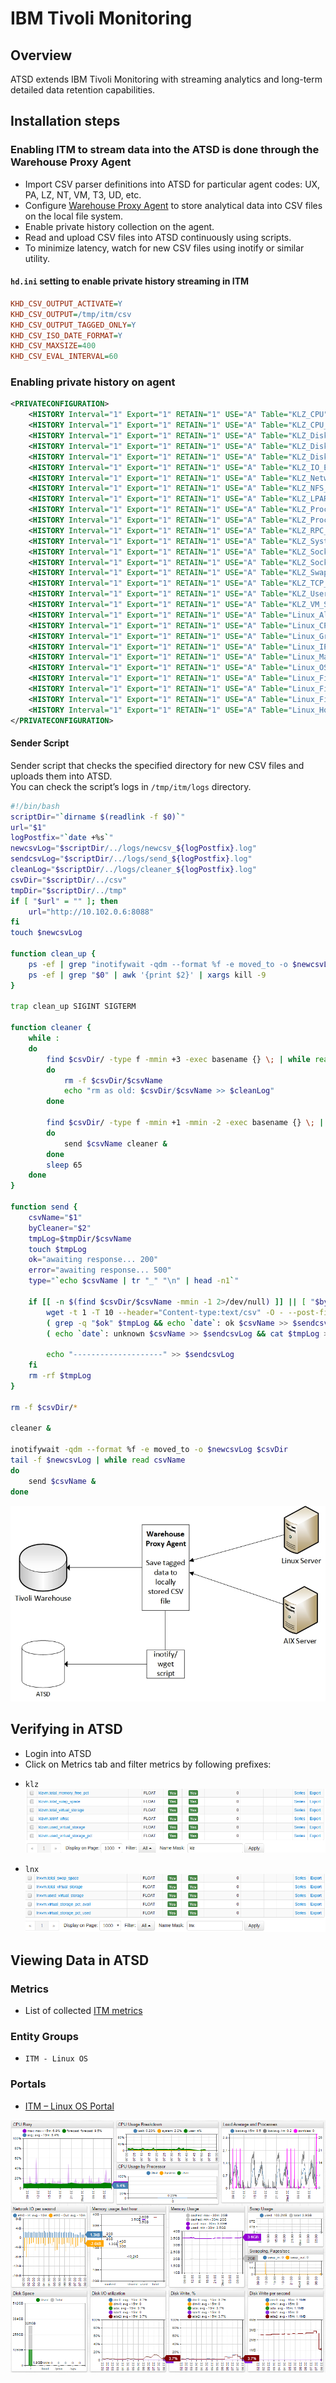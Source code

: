 # IBM Tivoli Monitoring

## Overview
ATSD extends IBM Tivoli Monitoring with streaming analytics and
long-term detailed data retention capabilities.

## Installation steps

### Enabling ITM to stream data into the ATSD is done through the Warehouse Proxy Agent

- Import CSV parser definitions into ATSD for particular agent codes: UX, PA, LZ, NT, VM, T3, UD, etc.
- Configure [Warehouse Proxy Agent](http://www-01.ibm.com/support/knowledgecenter/SSATHD_7.7.0/com.ibm.itm.doc_6.3fp2/adminuse/history_analytics_scenarios.htm "WPA") to store analytical data into CSV files on the local file system.
- Enable private history collection on the agent.
- Read and upload CSV files into ATSD continuously using scripts.
- To minimize latency, watch for new CSV files using inotify or similar utility.

#### `hd.ini` setting to enable private history streaming in ITM

```ini
KHD_CSV_OUTPUT_ACTIVATE=Y
KHD_CSV_OUTPUT=/tmp/itm/csv
KHD_CSV_OUTPUT_TAGGED_ONLY=Y
KHD_CSV_ISO_DATE_FORMAT=Y
KHD_CSV_MAXSIZE=400
KHD_CSV_EVAL_INTERVAL=60
```

### Enabling private history on agent
```xml
<PRIVATECONFIGURATION>
    <HISTORY Interval="1" Export="1" RETAIN="1" USE="A" Table="KLZ_CPU"></HISTORY>
    <HISTORY Interval="1" Export="1" RETAIN="1" USE="A" Table="KLZ_CPU_Averages"></HISTORY>
    <HISTORY Interval="1" Export="1" RETAIN="1" USE="A" Table="KLZ_Disk"></HISTORY>
    <HISTORY Interval="1" Export="1" RETAIN="1" USE="A" Table="KLZ_Disk_IO"></HISTORY>
    <HISTORY Interval="1" Export="1" RETAIN="1" USE="A" Table="KLZ_Disk_Usage_Trends"></HISTORY>
    <HISTORY Interval="1" Export="1" RETAIN="1" USE="A" Table="KLZ_IO_Ext"></HISTORY>
    <HISTORY Interval="1" Export="1" RETAIN="1" USE="A" Table="KLZ_Network"></HISTORY>
    <HISTORY Interval="1" Export="1" RETAIN="1" USE="A" Table="KLZ_NFS_Statistics"></HISTORY>
    <HISTORY Interval="1" Export="1" RETAIN="1" USE="A" Table="KLZ_LPAR"></HISTORY>
    <HISTORY Interval="1" Export="1" RETAIN="1" USE="A" Table="KLZ_Process"></HISTORY>
    <HISTORY Interval="1" Export="1" RETAIN="1" USE="A" Table="KLZ_Process_User_Info"></HISTORY>
    <HISTORY Interval="1" Export="1" RETAIN="1" USE="A" Table="KLZ_RPC_Statistics"></HISTORY>
    <HISTORY Interval="1" Export="1" RETAIN="1" USE="A" Table="KLZ_System_Statistics"></HISTORY>
    <HISTORY Interval="1" Export="1" RETAIN="1" USE="A" Table="KLZ_Sockets_Detail"></HISTORY>
    <HISTORY Interval="1" Export="1" RETAIN="1" USE="A" Table="KLZ_Sockets_Status"></HISTORY>
    <HISTORY Interval="1" Export="1" RETAIN="1" USE="A" Table="KLZ_Swap_Rate"></HISTORY>
    <HISTORY Interval="1" Export="1" RETAIN="1" USE="A" Table="KLZ_TCP_Statistics"></HISTORY>
    <HISTORY Interval="1" Export="1" RETAIN="1" USE="A" Table="KLZ_User_Login"></HISTORY>
    <HISTORY Interval="1" Export="1" RETAIN="1" USE="A" Table="KLZ_VM_Stats"></HISTORY>
    <HISTORY Interval="1" Export="1" RETAIN="1" USE="A" Table="Linux_All_Users"></HISTORY>
    <HISTORY Interval="1" Export="1" RETAIN="1" USE="A" Table="Linux_CPU_Config"></HISTORY>
    <HISTORY Interval="1" Export="1" RETAIN="1" USE="A" Table="Linux_Group"></HISTORY>
    <HISTORY Interval="1" Export="1" RETAIN="1" USE="A" Table="Linux_IP_Address"></HISTORY>
    <HISTORY Interval="1" Export="1" RETAIN="1" USE="A" Table="Linux_Machine_Information"></HISTORY>
    <HISTORY Interval="1" Export="1" RETAIN="1" USE="A" Table="Linux_OS_Config"></HISTORY>
    <HISTORY Interval="1" Export="1" RETAIN="1" USE="A" Table="Linux_File_Comparison"></HISTORY>
    <HISTORY Interval="1" Export="1" RETAIN="1" USE="A" Table="Linux_File_Information"></HISTORY>
    <HISTORY Interval="1" Export="1" RETAIN="1" USE="A" Table="Linux_File_Pattern"></HISTORY>
    <HISTORY Interval="1" Export="1" RETAIN="1" USE="A" Table="Linux_Host_Availability"></HISTORY>
</PRIVATECONFIGURATION>
```
#### Sender Script

Sender script that checks the specified directory for new CSV files and
uploads them into ATSD.\
 You can check the script’s logs in `/tmp/itm/logs` directory.

```sh
#!/bin/bash
scriptDir="`dirname $(readlink -f $0)`"
url="$1"
logPostfix="`date +%s`"
newcsvLog="$scriptDir/../logs/newcsv_${logPostfix}.log"
sendcsvLog="$scriptDir/../logs/send_${logPostfix}.log"
cleanLog="$scriptDir/../logs/cleaner_${logPostfix}.log"
csvDir="$scriptDir/../csv"
tmpDir="$scriptDir/../tmp"
if [ "$url" = "" ]; then
	url="http://10.102.0.6:8088"
fi
touch $newcsvLog

function clean_up {
    ps -ef | grep "inotifywait -qdm --format %f -e moved_to -o $newcsvLog $csvDir" | awk '{print $2}' | xargs kill -9
    ps -ef | grep "$0" | awk '{print $2}' | xargs kill -9
}

trap clean_up SIGINT SIGTERM

function cleaner {
    while :
    do
        find $csvDir/ -type f -mmin +3 -exec basename {} \; | while read csvName
        do
    	    rm -f $csvDir/$csvName
    	    echo "rm as old: $csvDir/$csvName >> $cleanLog"
        done

        find $csvDir/ -type f -mmin +1 -mmin -2 -exec basename {} \; | while read csvName
        do
    	    send $csvName cleaner &
        done
        sleep 65
    done
}

function send {
    csvName="$1"
    byCleaner="$2"
    tmpLog=$tmpDir/$csvName
    touch $tmpLog
    ok="awaiting response... 200"
    error="awaiting response... 500"
    type="`echo $csvName | tr "_" "\n" | head -n1`"

    if [[ -n $(find $csvDir/$csvName -mmin -1 2>/dev/null) ]] || [ "$byCleaner" != "" ]; then
        wget -t 1 -T 10 --header="Content-type:text/csv" -O - --post-file="$csvDir/$csvName" "$url/csv?config=$type&processEvents=false&nowait=true" 2>$tmpLog
        ( grep -q "$ok" $tmpLog && echo `date`: ok $csvName >> $sendcsvLog && rm -f $csvDir/$csvName ) || ( grep -q "$error" $tmpLog && echo `date`: error $csvName >> $sendcsvLog && cat $tmpLog >> $sendcsvLog ) ||
        ( echo `date`: unknown $csvName >> $sendcsvLog && cat $tmpLog >> $sendcsvLog )

        echo "--------------------" >> $sendcsvLog
    fi
    rm -rf $tmpLog
}

rm -f $csvDir/*

cleaner &

inotifywait -qdm --format %f -e moved_to -o $newcsvLog $csvDir
tail -f $newcsvLog | while read csvName
do
	send $csvName &
done
```


![](images/Warehouse-Proxy-Agent-diagram1.jpg "Warehouse Proxy Agent diagram")

## Verifying  in ATSD

* Login into ATSD
* Click on Metrics tab and filter metrics by following prefixes:

 - `klz`
  ![](images/klz_metrics.png)

 - `lnx`
  ![](images/lnx_metrics.png)



## Viewing Data in ATSD

### Metrics
* List of collected [ITM metrics](metric-list.md)

### Entity Groups

- `ITM - Linux OS`

### Portals
- [ITM – Linux OS Portal](http://apps.axibase.com/chartlab/43f054ee)

![](images/itm_linux_portal.png "itm_linux_portal")



